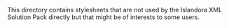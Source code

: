 This directory contains stylesheets that are not used by the Islandora XML Solution Pack directly but that might be of interests to some users.
